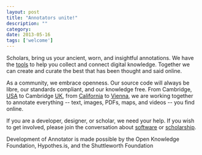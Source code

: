 ```yaml
---
layout: post
title: "Annotators unite!"
description: ""
category: 
date: 2013-05-16
tags: ['welcome']
---
```


Scholars, bring us your ancient, worn, and insightful annotations.  We have the [tools](http://annotatorjs.org/) to help you collect and connect digital knowledge. Together we can create and curate the best that has been thought and said online.

As a community, we embrace openness.  Our source code will always be libre, our standards compliant, and our knowledge free.  From Cambridge, [USA](http://openvideoannotation.org/) to Cambridge [UK](http://okfn.org/), from [California](http://hypothes.is/) to [Vienna](http://annotorious.org), we are working together to annotate everything -- text, images, PDFs, maps, and videos -- you find online.

If you are a developer, designer, or scholar, we need your help.  If you wish to get involved, please join the conversation about [software](http://lists.okfn.org/mailman/listinfo/annotator-dev) or [scholarship](http://lists.okfn.org/mailman/listinfo/humanities-dev).  

Development of Annotator is made possible by the Open Knowledge Foundation, Hypothes.is, and the Shuttleworth Foundation